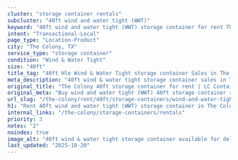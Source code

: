 ```yaml
---
cluster: "storage container rentals"
subcluster: "40ft wind and water tight (WWT)"
keyword: "40ft wind and water tight (WWT) storage container for rent The Colony, TX"
intent: "Transactional-Local"
page_type: "Location-Product"
city: "The Colony, TX"
service_type: "storage container"
condition: "Wind & Water Tight"
size: "40ft"
title_tag: "40ft Hle Wind & Water Tight storage container Sales in The Colony | LC Container"
meta_description: "40ft wind & water tight storage container sales in The Colony. Fast delivery, competitive pricing. Serving storage containers area. Quote ID: OOX. Call (214) 524-4168 for your free quote today."
original_title: "The Colony 40ft storage container for rent | LC Container"
original_meta: "Buy wind and water tight (WWT) 40ft storage container rent with local delivery in The Colony, TX. LC Container — local Since 2003. Request a fast quote today."
url_slug: "/the-colony/rent/40ft/storage-containers/wind-and-water-tight-wwt"
h1: "Rent 40ft wind and water tight (WWT) storage container in The Colony"
internal_links: "/the-colony/storage-containers/rentals"
priority: 3
notes: "2"
noindex: true
image_alt: "40ft wind & water tight storage container available for delivery in The Colony"
last_updated: "2025-10-20"
---
```


<!-- TODO: Add unique city/inventory copy, images, and internal links here. -->
